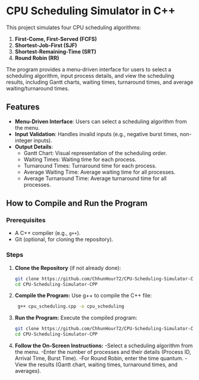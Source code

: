 # CPU Scheduling Simulator in C++

This project simulates four CPU scheduling algorithms:
1. **First-Come, First-Served (FCFS)**
2. **Shortest-Job-First (SJF)**
3. **Shortest-Remaining-Time (SRT)**
4. **Round Robin (RR)**

The program provides a menu-driven interface for users to select a scheduling algorithm, input process details, and view the scheduling results, including Gantt charts, waiting times, turnaround times, and average waiting/turnaround times.

## Features
- **Menu-Driven Interface**: Users can select a scheduling algorithm from the menu.
- **Input Validation**: Handles invalid inputs (e.g., negative burst times, non-integer inputs).
- **Output Details**:
  - Gantt Chart: Visual representation of the scheduling order.
  - Waiting Times: Waiting time for each process.
  - Turnaround Times: Turnaround time for each process.
  - Average Waiting Time: Average waiting time for all processes.
  - Average Turnaround Time: Average turnaround time for all processes.

## How to Compile and Run the Program

### Prerequisites
- A C++ compiler (e.g., `g++`).
- Git (optional, for cloning the repository).

### Steps
1. **Clone the Repository** (if not already done):
   ```bash
   git clone https://github.com/ChhunHour72/CPU-Scheduling-Simulator-CPP.git
   cd CPU-Scheduling-Simulator-CPP

2. **Compile the Program:**
  Use g++ to compile the C++ file:

   ```bash
    g++ cpu_scheduling.cpp -o cpu_scheduling

4. **Run the Program:**
Execute the compiled program:
   ```bash
   git clone https://github.com/ChhunHour72/CPU-Scheduling-Simulator-CPP.git
   cd CPU-Scheduling-Simulator-CPP

5. **Follow the On-Screen Instructions:**
-Select a scheduling algorithm from the menu.
-Enter the number of processes and their details (Process ID, Arrival Time, Burst Time).
-For Round Robin, enter the time quantum.
-View the results (Gantt chart, waiting times, turnaround times, and averages).


